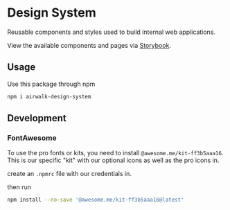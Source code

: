 # Design System
Reusable components and styles used to build internal web applications.

View the available components and pages via [Storybook](https://airwalk-digital.github.io/design-system/).

## Usage

Use this package through npm

```bash
npm i airwalk-design-system
```

## Development

### FontAwesome

To use the pro fonts or kits, you need to install `@awesome.me/kit-ff3b5aaa16`. This is our specific "kit" with our optional icons as well as the pro icons in.

create an `.npmrc` file with our credentials in.

then run

```bash
npm install --no-save '@awesome.me/kit-ff3b5aaa16@latest'
```
